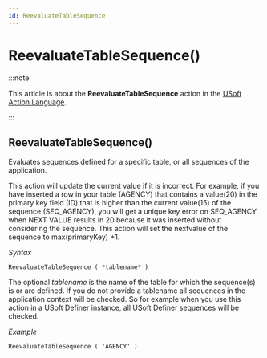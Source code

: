 ```yaml
---
id: ReevaluateTableSequence
---
```


# ReevaluateTableSequence()




:::note

This article is about the **ReevaluateTableSequence** action in the [USoft Action Language](/docs/Task_flow/Action_Language_reference/USoft_Action_Language.md).

:::

## **ReevaluateTableSequence()**

Evaluates sequences defined for a specific table, or all sequences of the application. 

This action will update the current value if it is incorrect. For example, if you have inserted a row in your table (AGENCY) that contains a value(20) in the primary key field (ID) that is higher than the current value(15) of the sequence (SEQ_AGENCY), you will get a unique key error on SEQ_AGENCY when NEXT VALUE results in 20 because it was inserted without considering the sequence. This action will set the nextvalue of the sequence to max(primaryKey) +1.

*Syntax*

```
ReevaluateTableSequence ( *tablename* )
```

The optional *tablename* is the name of the table for which the sequence(s) is or are defined. If you do not provide a tablename all sequences in the application context will be checked. So for example when you use this action in a USoft Definer instance, all USoft Definer sequences will be checked.

*Example*

```
ReevaluateTableSequence ( 'AGENCY' )
```

 
